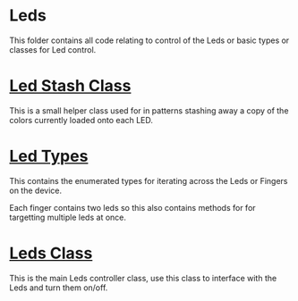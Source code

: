# Leds

This folder contains all code relating to control of the Leds or basic types or classes for Led control.

# [Led Stash Class](LedStash.h)

This is a small helper class used for in patterns stashing away a copy of the colors currently loaded onto each LED.

# [Led Types](LedTypes.h)

This contains the enumerated types for iterating across the Leds or Fingers on the device.

Each finger contains two leds so this also contains methods for for targetting multiple leds at once.

# [Leds Class](Leds.h)

This is the main Leds controller class, use this class to interface with the Leds and turn them on/off.
